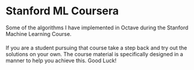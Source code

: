 # Stanford ML Coursera

Some of the algorithms I have implemented in Octave during the Stanford Machine Learning Course.

#### 
If you are a student pursuing that course take a step back and try out the solutions on your own. The course material is specifically designed in a manner to help you achieve this. Good Luck! 

   
 
